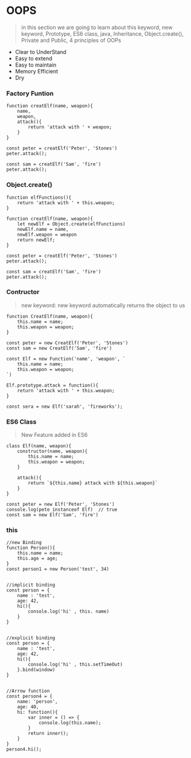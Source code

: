 # OOPS

> in this section we are going to learn about this keyword, new keyword, Prototype, ES6 class, java, Inheritance, Object.create(), Private and Public, 4 principles of OOPs

- Clear to UnderStand
- Easy to extend
- Easy to maintain
- Memory Efficient
- Dry

### Factory Funtion

```
function creatElf(name, weapon){
    name,
    weapon,
    attack(){
        return 'attack with ' + weapon;
    }
}

const peter = creatElf('Peter', 'Stones')
peter.attack();

const sam = creatElf('Sam', 'fire')
peter.attack();
```

### Object.create()

```
function elfFunctions(){
    return 'attack with ' + this.weapon;
}

function creatElf(name, weapon){
    let newElf = Object.create(elfFunctions)
    newElf.name = name,
    newElf.weapon = weapon
    return newElf;
}

const peter = creatElf('Peter', 'Stones')
peter.attack();

const sam = creatElf('Sam', 'fire')
peter.attack();
```

### Contructor

> new keyword: new keyword automatically returns the object to us

```
function CreatElf(name, weapon){
    this.name = name;
    this.weapon = weapon;
}

const peter = new CreatElf('Peter', 'Stones')
const sam = new CreatElf('Sam', 'fire')

const Elf = new Function('name', 'weapon', `
    this.name = name;
    this.weapon = weapon;
`)

Elf.prototype.attack = function(){
    return 'attack with ' + this.weapon;
}

const sera = new Elf('sarah', 'fireworks');
```

### ES6 Class

> New Feature added in ES6

```
class Elf(name, weapon){
    constructor(name, weapon){
        this.name = name;
        this.weapon = weapon;
    }

    attack(){
        return `${this.name} attack with ${this.weapon}`
    }
}

const peter = new Elf('Peter', 'Stones')
console.log(pete instanceof Elf)  // true
const sam = new Elf('Sam', 'fire')

```

### this

```
//new Binding
function Person(){
    this.name = name;
    this.age = age;
}
const person1 = new Person('test', 34)


//implicit binding
const person = {
    name : 'test',
    age: 42,
    hi(){
        console.log('hi' , this. name)
    }
}


//explicit binding
const person = {
    name : 'test',
    age: 42,
    hi(){
        console.log('hi' , this.setTimeOut)
    }.bind(window)
}


//Arrow function
const person4 = {
    name: 'person',
    age: 40,
    hi: function(){
        var inner = () => {
            console.log(this.name);
        }
        return inner();
    }
}
person4.hi();
```
